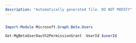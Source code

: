 ```yaml
---
description: "Automatically generated file. DO NOT MODIFY"
---
```


```powershell

Import-Module Microsoft.Graph.Beta.Users

Get-MgBetaUserOauth2PermissionGrant -UserId $userId

```